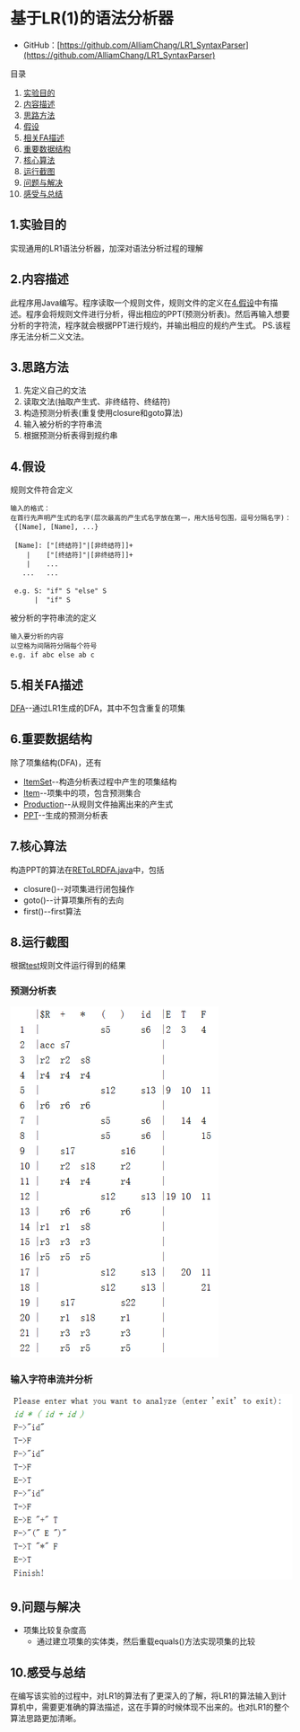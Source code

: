 # 基于LR(1)的语法分析器

* GitHub：[https://github.com/AlliamChang/LR1_SyntaxParser](https://github.com/AlliamChang/LR1_SyntaxParser)

目录

1. [实验目的](#1实验目的)
2. [内容描述](#2内容描述)
3. [思路方法](#3思路方法)
4. [假设](#4假设)
5. [相关FA描述](#5相关fa描述)
6. [重要数据结构](#6重要数据结构)
7. [核心算法](#7核心算法) 
8. [运行截图](#8运行截图)
9. [问题与解决](#9问题与解决)
10. [感受与总结](#10感受与总结)

## 1.实验目的

实现通用的LR1语法分析器，加深对语法分析过程的理解

## 2.内容描述

此程序用Java编写。程序读取一个规则文件，规则文件的定义在[4.假设](#4假设)中有描述。程序会将规则文件进行分析，得出相应的PPT(预测分析表)。然后再输入想要分析的字符流，程序就会根据PPT进行规约，并输出相应的规约产生式。
PS.该程序无法分析二义文法。

## 3.思路方法

1. 先定义自己的文法
2. 读取文法(抽取产生式、非终结符、终结符)
3. 构造预测分析表(重复使用closure和goto算法)
4. 输入被分析的字符串流
5. 根据预测分析表得到规约串

## 4.假设

规则文件符合定义

```
输入的格式：
在首行先声明产生式的名字(层次最高的产生式名字放在第一，用大括号包围，逗号分隔名字)：
 {[Name], [Name], ...}

 [Name]: ["[终结符]"|[非终结符]]+
    |    ["[终结符]"|[非终结符]]+
    |    ...
   ...   ...

 e.g. S: "if" S "else" S
      |  "if" S
```


被分析的字符串流的定义

```
输入要分析的内容
以空格为间隔符分隔每个符号
e.g. if abc else ab c
```

## 5.相关FA描述

[DFA](src/main/java/entity/DFA.java)--通过LR1生成的DFA，其中不包含重复的项集

## 6.重要数据结构

除了项集结构(DFA)，还有
* [ItemSet](src/main/java/entity/ItemSet.java)--构造分析表过程中产生的项集结构
* [Item](src/main/java/entity/Item.java)--项集中的项，包含预测集合
* [Production](src/main/java/entity/Production.java)--从规则文件抽离出来的产生式
* [PPT](src/main/java/entity/PPT.java)--生成的预测分析表

## 7.核心算法

构造PPT的算法在[REToLRDFA.java](src/main/java/syntax_parser/REToLRDFA.java)中，包括
* closure()--对项集进行闭包操作
* goto()--计算项集所有的去向
* first()--first算法

## 8.运行截图

根据[test](test)规则文件运行得到的结果

### 预测分析表
![预测分析表](image/ppt.png)

### 输入字符串流并分析
![](image/analyze.png)

## 9.问题与解决

* 项集比较复杂度高
	* 通过建立项集的实体类，然后重载equals()方法实现项集的比较

## 10.感受与总结

在编写该实验的过程中，对LR1的算法有了更深入的了解，将LR1的算法输入到计算机中，需要更准确的算法描述，这在手算的时候体现不出来的。也对LR1的整个算法思路更加清晰。
